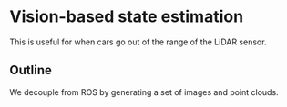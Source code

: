 # Vision-based state estimation

This is useful for when cars go out of the range of the LiDAR sensor.

## Outline

We decouple from ROS by generating a set of images and point clouds.


